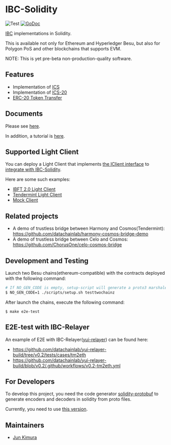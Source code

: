# IBC-Solidity

![Test](https://github.com/hyperledger-labs/yui-ibc-solidity/workflows/Test/badge.svg)
[![GoDoc](https://godoc.org/github.com/hyperledger-labs/yui-ibc-solidity?status.svg)](https://pkg.go.dev/github.com/hyperledger-labs/yui-ibc-solidity?tab=doc)

[IBC](https://github.com/cosmos/ibc) implementations in Solidity.

This is available not only for Ethereum and Hyperledger Besu, but also for Polygon PoS and other blockchains that supports EVM.

NOTE: This is yet pre-beta non-production-quality software.

## Features

- Implementation of [ICS](https://github.com/cosmos/ibc/tree/master/spec/core)
- Implementation of [ICS-20](https://github.com/cosmos/ibc/tree/master/spec/app/ics-020-fungible-token-transfer)
- [ERC-20 Token Transfer](./contracts/app/ICS20TransferBank.sol)

## Documents

Please see [here](./docs/README.md).

In addition, a tutorial is [here](https://labs.hyperledger.org/yui-docs/yui-ibc-solidity/).

## Supported Light Client

You can deploy a Light Client that implements [the IClient interface](./contracts/core/IClient.sol) to [integrate with IBC-Solidity](./docs/architecture.md#ibcclient).

Here are some such examples:
- [IBFT 2.0 Light Client](./contracts/core/IBFT2Client.sol)
- [Tendermint Light Client](https://github.com/datachainlab/tendermint-sol/tree/use-ibc-sol-hmy)
- [Mock Client](./contracts/core/MockClient.sol)

## Related projects

- A demo of trustless bridge between Harmony and Cosmos(Tendermint): https://github.com/datachainlab/harmony-cosmos-bridge-demo
- A demo of trustless bridge between Celo and Cosmos: https://github.com/ChorusOne/celo-cosmos-bridge

## Development and Testing

Launch two Besu chains(ethereum-compatible) with the contracts deployed with the following command:

```sh
# If NO_GEN_CODE is empty, setup-script will generate a proto3 marshaler in solidity
$ NO_GEN_CODE=1 ./scripts/setup.sh testtwochainz
```

After launch the chains, execute the following command:

```
$ make e2e-test
```

## E2E-test with IBC-Relayer

An example of E2E with IBC-Relayer([yui-relayer](https://github.com/hyperledger-labs/yui-relayer)) can be found here:
- https://github.com/datachainlab/yui-relayer-build/tree/v0.2/tests/cases/tm2eth
- https://github.com/datachainlab/yui-relayer-build/blob/v0.2/.github/workflows/v0.2-tm2eth.yml

## For Developers

To develop this project, you need the code generator [solidity-protobuf](https://github.com/datachainlab/solidity-protobuf) to generate encoders and decoders in solidity from proto files.

Currently, you need to use [this version](https://github.com/datachainlab/solidity-protobuf/tree/fce34ce0240429221105986617f64d8d4261d87d).

## Maintainers

- [Jun Kimura](https://github.com/bluele)
